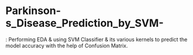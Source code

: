 # Parkinson-s_Disease_Prediction_by_SVM-
: Performing EDA &amp; using SVM Classifier &amp; its various kernels to predict the model accuracy with the help of Confusion Matrix.
